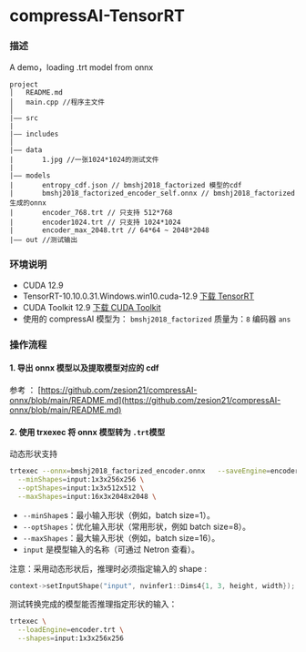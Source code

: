 # compressAI-TensorRT

### 描述

A demo，loading .trt model from onnx

```
project
│   README.md
│   main.cpp //程序主文件
│
|—— src
|
|—— includes
│
|—— data
|       1.jpg //一张1024*1024的测试文件
|
|—— models
|       entropy_cdf.json // bmshj2018_factorized 模型的cdf
|       bmshj2018_factorized_encoder_self.onnx // bmshj2018_factorized生成的onnx
|       encoder_768.trt // 只支持 512*768
|       encoder1024.trt // 只支持 1024*1024
|       encoder_max_2048.trt // 64*64 ~ 2048*2048
|—— out //测试输出

```

### 环境说明

- CUDA 12.9
- TensorRT-10.10.0.31.Windows.win10.cuda-12.9 [下载 TensorRT ](https://developer.nvidia.com/tensorrt/download)
- CUDA Toolkit 12.9 [下载 CUDA Toolkit ](https://developer.nvidia.com/cuda-downloads)
- 使用的 compressAI 模型为： `bmshj2018_factorized` 质量为：`8` 编码器 `ans`

### 操作流程

#### 1. 导出 onnx 模型以及提取模型对应的 cdf

参考 ： [https://github.com/zesion21/compressAI-onnx/blob/main/README.md](https://github.com/zesion21/compressAI-onnx/blob/main/README.md)

#### 2. 使用 trxexec 将 onnx 模型转为 `.trt`模型

动态形状支持

```bash
trtexec --onnx=bmshj2018_factorized_encoder.onnx   --saveEngine=encoder.trt --fp16 \
  --minShapes=input:1x3x256x256 \
  --optShapes=input:1x3x512x512 \
  --maxShapes=input:16x3x2048x2048 \
```

- `--minShape`s：最小输入形状（例如，batch size=1）。
- `--optShapes`：优化输入形状（常用形状，例如 batch size=8）。
- `--maxShapes`：最大输入形状（例如，batch size=16）。
- `input` 是模型输入的名称（可通过 Netron 查看）。

注意：采用动态形状后，推理时必须指定输入的 shape :

```c++
context->setInputShape("input", nvinfer1::Dims4{1, 3, height, width});
```

测试转换完成的模型能否推理指定形状的输入：

```bash
trtexec \
  --loadEngine=encoder.trt \
  --shapes=input:1x3x256x256
```
